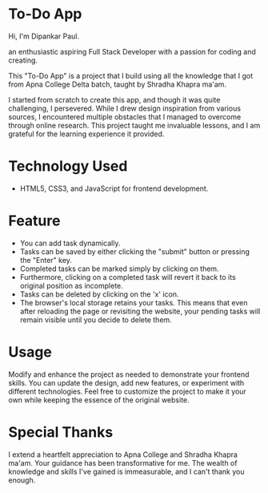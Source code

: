 # To-Do App

Hi, I'm Dipankar Paul.

an enthusiastic aspiring Full Stack Developer with a passion for coding and creating.

This "To-Do App" is a project that I build using all the knowledge that I got from Apna College Delta batch, taught by Shradha Khapra ma'am.

I started from scratch to create this app, and though it was quite challenging, I persevered. While I drew design inspiration from various sources, I encountered multiple obstacles that I managed to overcome through online research. This project taught me invaluable lessons, and I am grateful for the learning experience it provided.

# Technology Used

- HTML5, CSS3, and JavaScript for frontend development.

# Feature

- You can add task dynamically.
- Tasks can be saved by either clicking the "submit" button or pressing the "Enter" key.
- Completed tasks can be marked simply by clicking on them.
- Furthermore, clicking on a completed task will revert it back to its original position as incomplete.
- Tasks can be deleted by clicking on the 'x' icon.
- The browser's local storage retains your tasks. This means that even after reloading the page or revisiting the website, your pending tasks will remain visible until you decide to delete them.

# Usage

Modify and enhance the project as needed to demonstrate your frontend skills. You can update the design, add new features, or experiment with different technologies. Feel free to customize the project to make it your own while keeping the essence of the original website.

# Special Thanks

I extend a heartfelt appreciation to Apna College and Shradha Khapra ma'am. Your guidance has been transformative for me. The wealth of knowledge and skills I've gained is immeasurable, and I can't thank you enough.